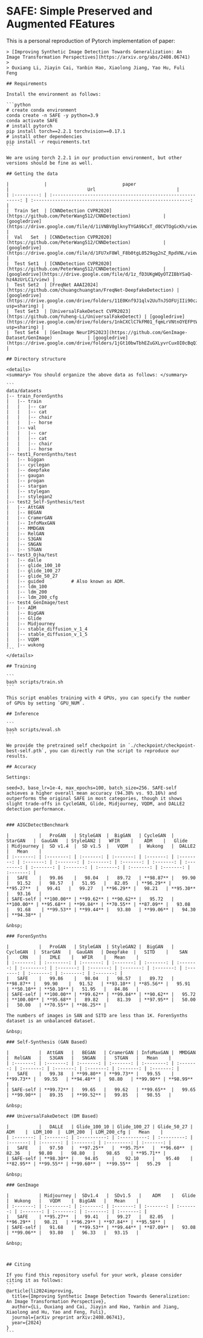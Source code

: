 # SAFE:  Simple Preserved and Augmented FEatures

This is a personal reproduction of Pytorch implementation of paper:

    > [Improving Synthetic Image Detection Towards Generalization: An Image Transformation Perspectives](https://arxiv.org/abs/2408.06741)
    >
    > Ouxiang Li, Jiayin Cai, Yanbin Hao, Xiaolong Jiang, Yao Hu, Fuli Feng
    
    ## Requirements
    
    Install the environment as follows:
    
    ```python
    # create conda environment
    conda create -n SAFE -y python=3.9
    conda activate SAFE
    # install pytorch 
    pip install torch==2.2.1 torchvision==0.17.1
    # install other dependencies
    pip install -r requirements.txt
    ```
    
    We are using torch 2.2.1 in our production environment, but other versions should be fine as well.
    
    ## Getting the data
    
    |             |                            paper                             |                             Url                              |
    | :---------: | :----------------------------------------------------------: | :----------------------------------------------------------: |
    |  Train Set  | [CNNDetection CVPR2020](https://github.com/PeterWang512/CNNDetection)            | [googledrive](https://drive.google.com/file/d/1iVNBV0glknyTYGA9bCxT_d0CVTOgGcKh/view) |
    |  Val   Set  | [CNNDetection CVPR2020](https://github.com/PeterWang512/CNNDetection)            | [googledrive](https://drive.google.com/file/d/1FU7xF8Wl_F8b0tgL0529qg2nZ_RpdVNL/view) |
    |  Test Set1  | [CNNDetection CVPR2020](https://github.com/PeterWang512/CNNDetection)            | [googledrive](https://drive.google.com/file/d/1z_fD3UKgWQyOTZIBbYSaQ-hz4AzUrLC1/view) |
    |  Test Set2  | [FreqNet AAAI2024](https://github.com/chuangchuangtan/FreqNet-DeepfakeDetection) | [googledrive](https://drive.google.com/drive/folders/11E0Knf9J1qlv2UuTnJSOFUjIIi90czSj?usp=sharing) |
    |  Test Set3  | [UniversalFakeDetect CVPR2023](https://github.com/Yuheng-Li/UniversalFakeDetect) | [googledrive](https://drive.google.com/drive/folders/1nkCXClC7kFM01_fqmLrVNtnOYEFPtWO-?usp=sharing) |
    |  Test Set4  | [GenImage NeurIPS2023](https://github.com/GenImage-Dataset/GenImage)             | [googledrive](https://drive.google.com/drive/folders/1jGt10bwTbhEZuGXLyvrCuxOI0cBqQ1FS) |
    
    ## Directory structure
    
    <details>
    <summary> You should organize the above data as follows: </summary>
    
    ```
    data/datasets
    |-- train_ForenSynths
    |   |-- train
    |   |   |-- car
    |   |   |-- cat
    |   |   |-- chair
    |   |   |-- horse
    |   |-- val
    |   |   |-- car
    |   |   |-- cat
    |   |   |-- chair
    |   |   |-- horse
    |-- test1_ForenSynths/test
    |   |-- biggan
    |   |-- cyclegan
    |   |-- deepfake
    |   |-- gaugan
    |   |-- progan
    |   |-- stargan
    |   |-- stylegan
    |   |-- stylegan2
    |-- test2_Self-Synthesis/test
    |   |-- AttGAN
    |   |-- BEGAN
    |   |-- CramerGAN
    |   |-- InfoMaxGAN
    |   |-- MMDGAN
    |   |-- RelGAN
    |   |-- S3GAN
    |   |-- SNGAN
    |   |-- STGAN
    |-- test3_Ojha/test
    |   |-- dalle
    |   |-- glide_100_10
    |   |-- glide_100_27
    |   |-- glide_50_27
    |   |-- guided          # Also known as ADM.
    |   |-- ldm_100
    |   |-- ldm_200
    |   |-- ldm_200_cfg
    |-- test4_GenImage/test
    |   |-- ADM
    |   |-- BigGAN
    |   |-- Glide
    |   |-- Midjourney
    |   |-- stable_diffusion_v_1_4
    |   |-- stable_diffusion_v_1_5
    |   |-- VQDM
    |   |-- wukong
    ```
    </details>
    
    ## Training
    
    ```
    bash scripts/train.sh
    ```
    
    This script enables training with 4 GPUs, you can specify the number of GPUs by setting `GPU_NUM`.
    
    ## Inference
    
    ```
    bash scripts/eval.sh
    ```
    
    We provide the pretrained self checkpoint in `./checkpoint/checkpoint-best-self.pth`, you can directly run the script to reproduce our results. 
    
    ## Accuracy
    
    Settings: 
    
    seed=3, base_lr=1e-4, max_epochs=100, batch_size=256. SAFE-self achieves a higher overall mean accuracy (94.38% vs. 93.16%) and outperforms the original SAFE in most categories, though it shows slight trade-offs in CycleGAN, Glide, Midjourney, VQDM, and DALLE2 detection performance.
    
    
    ### AIGCDetectBenchmark
    
    |           |   ProGAN   | StyleGAN  |  BigGAN   | CycleGAN  |  StarGAN   |  GauGAN   | StyleGAN2 |   WFIR    |    ADM    |   Glide   | Midjourney |  SD v1.4  |  SD v1.5  |   VQDM    |  Wukong   |  DALLE2   |   Mean    |
    | :-------: | :--------: | :-------: | :-------: | :-------: | :--------: | :-------: | :-------: | :-------: | :-------: | :-------: | :--------: | :-------: | :-------: | :-------: | :-------: | :-------: | :-------: |
    |   SAFE    |   99.86    |   98.04   |   89.72   | **98.87** |   99.90    |   91.52   |   98.57   |   51.95   |   82.05   | **96.29** | **95.27**  |   99.41   |   99.27   | **96.29** |   98.21   | **95.30** |   93.16   |
    | SAFE-self | **100.00** | **99.62** | **90.62** |   95.72   | **100.00** | **95.68** | **99.84** | **70.55** | **87.09** |   93.08   |   91.68    | **99.53** | **99.44** |   93.80   | **99.06** |   94.30   | **94.38** |
    
    &nbsp;
    
    ### ForenSynths
    
    |           |   ProGAN   | StyleGAN  | StyleGAN2 |  BigGAN   | CycleGAN  |  StarGAN   |  GauGAN   | Deepfake  |   SITD    |    SAN    |    CRN    |   IMLE    |   WFIR    |   Mean    |
    | :-------: | :--------: | :-------: | :-------: | :-------: | :-------: | :--------: | :-------: | :-------: | :-------: | :-------: | :-------: | :-------: | :-------: | :-------: |
    |   SAFE    |   99.86    |   98.04   |   98.57   |   89.72   | **98.87** |   99.90    |   91.52   | **93.10** | **85.56** |   95.91   | **50.10** | **50.10** |   51.95   |   84.86   |
    | SAFE-self | **100.00** | **99.62** | **99.84** | **90.62** |   95.72   | **100.00** | **95.68** |   89.82   |   81.39   | **97.95** |   50.00   |   50.00   | **70.55** | **86.25** |
    
    The numbers of images in SAN and SITD are less than 1K. ForenSynths dataset is an unbalanced dataset.
    
    &nbsp;
    
    ### Self-Synthesis (GAN Based)
    
    |           |  AttGAN   |   BEGAN   | CramerGAN | InfoMaxGAN |  MMDGAN   |  RelGAN   |   S3GAN   |   SNGAN   |   STGAN   |   Mean    |
    | :-------: | :-------: | :-------: | :-------: | :--------: | :-------: | :-------: | :-------: | :-------: | :-------: | :-------: |
    |   SAFE    |   99.38   | **99.80** | **99.73** |   99.55    | **99.73** |   99.55   | **94.48** |   98.80   | **99.90** | **98.99** |
    | SAFE-self | **99.72** |   99.65   |   99.62   | **99.65**  |   99.65   | **99.90** |   89.35   | **99.52** |   99.85   |   98.55   |
    
    &nbsp;
    
    ### UniversalFakeDetect (DM Based)
    
    |           |   DALLE   | Glide_100_10 | Glide_100_27 | Glide_50_27 |    ADM    |  LDM_100  |  LDM_200  | LDM_200_cfg |   Mean    |
    | :-------: | :-------: | :----------: | :----------: | :---------: | :-------: | :-------: | :-------: | :---------: | :-------: |
    |   SAFE    |   97.50   |  **97.25**   |  **95.75**   |  **96.60**  |   82.36   |   98.80   |   98.80   |    98.65    | **95.71** |
    | SAFE-self | **98.30** |    94.85     |    92.10     |    95.40    | **82.95** | **99.55** | **99.60** |  **99.55**  |   95.29   |
    
    &nbsp;
    
    ### GenImage
    
    |           | Midjourney |  SDv1.4   |  SDv1.5   |    ADM    |   Glide   |  Wukong   |   VQDM    |  BigGAN   |   Mean    |
    | :-------: | :--------: | :-------: | :-------: | :-------: | :-------: | :-------: | :-------: | :-------: | :-------: |
    |   SAFE    | **95.27**  |   99.41   |   99.27   |   82.05   | **96.29** |   98.21   | **96.29** | **97.84** | **95.58** |
    | SAFE-self |   91.68    | **99.53** | **99.44** | **87.09** |   93.08   | **99.06** |   93.80   |   96.33   |   93.15   |
    
    &nbsp;
    
    
    
    ## Citing
    
    If you find this repository useful for your work, please consider citing it as follows:
    ```
    @article{li2024improving,
      title={Improving Synthetic Image Detection Towards Generalization: An Image Transformation Perspective},
      author={Li, Ouxiang and Cai, Jiayin and Hao, Yanbin and Jiang, Xiaolong and Hu, Yao and Feng, Fuli},
      journal={arXiv preprint arXiv:2408.06741},
      year={2024}
    }
    ```
    
